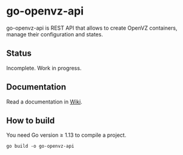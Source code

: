 # go-openvz-api

go-openvz-api is REST API that allows to create OpenVZ containers, manage their configuration and states.

## Status

Incomplete. Work in progress.

## Documentation

Read a documentation in [Wiki](https://github.com/romiras/go-openvz-api/wiki).

## How to build

You need Go version ≥ 1.13 to compile a project.

`go build -o go-openvz-api`
